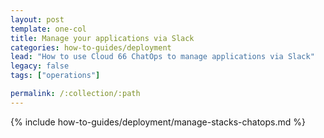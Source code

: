 ```yaml
---
layout: post
template: one-col
title: Manage your applications via Slack
categories: how-to-guides/deployment
lead: "How to use Cloud 66 ChatOps to manage applications via Slack"
legacy: false
tags: ["operations"]

permalink: /:collection/:path
---
```

{% include how-to-guides/deployment/manage-stacks-chatops.md %}